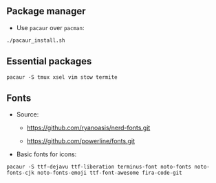 ## Package manager

+ Use `pacaur` over `pacman`:

```
./pacaur_install.sh
```

## Essential packages

```
pacaur -S tmux xsel vim stow termite
```

## Fonts

- Source:

    + https://github.com/ryanoasis/nerd-fonts.git

    + https://github.com/powerline/fonts.git

- Basic fonts for icons:

```
pacaur -S ttf-dejavu ttf-liberation terminus-font noto-fonts noto-fonts-cjk noto-fonts-emoji ttf-font-awesome fira-code-git
```

